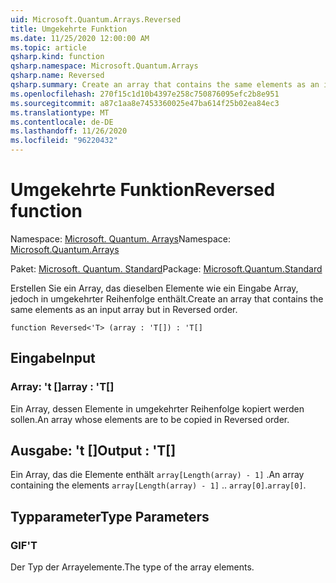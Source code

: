 ```yaml
---
uid: Microsoft.Quantum.Arrays.Reversed
title: Umgekehrte Funktion
ms.date: 11/25/2020 12:00:00 AM
ms.topic: article
qsharp.kind: function
qsharp.namespace: Microsoft.Quantum.Arrays
qsharp.name: Reversed
qsharp.summary: Create an array that contains the same elements as an input array but in Reversed order.
ms.openlocfilehash: 270f15c1d10b4397e258c750876095efc2b8e951
ms.sourcegitcommit: a87c1aa8e7453360025e47ba614f25b02ea84ec3
ms.translationtype: MT
ms.contentlocale: de-DE
ms.lasthandoff: 11/26/2020
ms.locfileid: "96220432"
---
```

# <a name="reversed-function"></a><span data-ttu-id="43064-102">Umgekehrte Funktion</span><span class="sxs-lookup"><span data-stu-id="43064-102">Reversed function</span></span>

<span data-ttu-id="43064-103">Namespace: [Microsoft. Quantum. Arrays](xref:Microsoft.Quantum.Arrays)</span><span class="sxs-lookup"><span data-stu-id="43064-103">Namespace: [Microsoft.Quantum.Arrays](xref:Microsoft.Quantum.Arrays)</span></span>

<span data-ttu-id="43064-104">Paket: [Microsoft. Quantum. Standard](https://nuget.org/packages/Microsoft.Quantum.Standard)</span><span class="sxs-lookup"><span data-stu-id="43064-104">Package: [Microsoft.Quantum.Standard](https://nuget.org/packages/Microsoft.Quantum.Standard)</span></span>


<span data-ttu-id="43064-105">Erstellen Sie ein Array, das dieselben Elemente wie ein Eingabe Array, jedoch in umgekehrter Reihenfolge enthält.</span><span class="sxs-lookup"><span data-stu-id="43064-105">Create an array that contains the same elements as an input array but in Reversed order.</span></span>

```qsharp
function Reversed<'T> (array : 'T[]) : 'T[]
```


## <a name="input"></a><span data-ttu-id="43064-106">Eingabe</span><span class="sxs-lookup"><span data-stu-id="43064-106">Input</span></span>

### <a name="array--t"></a><span data-ttu-id="43064-107">Array: 't []</span><span class="sxs-lookup"><span data-stu-id="43064-107">array : 'T[]</span></span>

<span data-ttu-id="43064-108">Ein Array, dessen Elemente in umgekehrter Reihenfolge kopiert werden sollen.</span><span class="sxs-lookup"><span data-stu-id="43064-108">An array whose elements are to be copied in Reversed order.</span></span>



## <a name="output--t"></a><span data-ttu-id="43064-109">Ausgabe: 't []</span><span class="sxs-lookup"><span data-stu-id="43064-109">Output : 'T[]</span></span>

<span data-ttu-id="43064-110">Ein Array, das die Elemente enthält `array[Length(array) - 1]` .</span><span class="sxs-lookup"><span data-stu-id="43064-110">An array containing the elements `array[Length(array) - 1]` ..</span></span> <span data-ttu-id="43064-111">`array[0]`.</span><span class="sxs-lookup"><span data-stu-id="43064-111">`array[0]`.</span></span>

## <a name="type-parameters"></a><span data-ttu-id="43064-112">Typparameter</span><span class="sxs-lookup"><span data-stu-id="43064-112">Type Parameters</span></span>

### <a name="t"></a><span data-ttu-id="43064-113">GIF</span><span class="sxs-lookup"><span data-stu-id="43064-113">'T</span></span>

<span data-ttu-id="43064-114">Der Typ der Arrayelemente.</span><span class="sxs-lookup"><span data-stu-id="43064-114">The type of the array elements.</span></span>